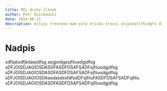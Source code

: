 ```yaml
---
title: Můj druhý článek
author: Petr Kozikowski
date: 2024-06-21
description: miluju tresneee mam plny brisko tresni asjpsdafsfkidgfs disjgfd sdfgdsfiojg sdfgsdigjsdfiog
---
```


# Nadpis

sdfsjéodfjkdasjidfsg
asgjoidgasjfíiusdgjdfsg
sDFJOISDJAGIOSDASDFASDFDSAFSADFsjfíiusdgjdfsg
sDFJOISDJAGIOSDASDFASDFDSAFSADFsjfíiusdgjdfsg
sDFJOISDJAGIOSDAasdasdssfdfsdDFsjfíiuFASDFDSAFSADFsjfíiu
sDFJOISDJAGIOSDASDFASDFDSAFSADFsjfíiusdgjdfsg